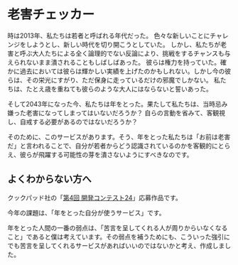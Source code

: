 # 老害チェッカー

時は2013年、私たちは若者と呼ばれる年代だった。
色々な新しいことにチャレンジをしようとし、新しい時代を切り開こうとしていた。
しかし、私たちが老害と呼ぶ大人たちによる全く論理的でない反論により、挑戦をするチャンスも与えられないまま潰されることもしばしばあった。
彼らは権力を持っていた。確かに過去においては彼らは輝かしい実績を上げたのかもしれない。しかし今の彼らは、その栄光にすがり、ただ保身に走っているだけの邪魔でしかない。
私たちは、たとえ歳を重ねても彼らのような大人にはならないと誓いあった。

そして2043年になった今、私たちは年をとった。果たして私たちは、当時忌み嫌った老害になってしまってはいないだろうか？
自らの言動を省みて、客観視し、自戒する必要があるのではないだろうか？

そのために、このサービスがあります。そう、年をとった私たちは「お前は老害だ」と言われることで、自分が若者からどう認識されているのかを客観的にとらえ、彼らが飛躍する可能性の芽を潰さないようにすべきなのです。

## よくわからない方へ

クックパッド社の「[第4回 開発コンテスト24](http://info.cookpad.com/24contest4)」応募作品です。

今年の課題は、「年をとった自分が使うサービス」です。

年をとった人間の一番の弱点は、「苦言を呈してくれる人が周りからいなくなること」であると僕は考えています。その弱点を補うためにも、こういった強引にでも苦言を呈してくれるサービスがあればいいのではないかと考え、作成しました。
